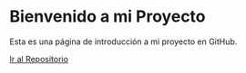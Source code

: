 <!DOCTYPE html><html lang="es">
<head>
    <meta charset="UTF-8">
    <meta name="viewport" content="width=device-width, initial-scale=1">
    <title>Introducción</title>
    <link href="https://cdn.jsdelivr.net/npm/bootstrap@5.3.0/dist/css/bootstrap.min.css" rel="stylesheet">
</head>
<body>
    <div class="container text-center mt-5">
        <h1 class="mb-4">Bienvenido a mi Proyecto</h1>
        <p class="lead">Esta es una página de introducción a mi proyecto en GitHub.</p>
        <a href="https://github.com/TU-USUARIO/TU-REPOSITORIO" class="btn btn-primary" target="_blank">Ir al Repositorio</a>
    </div><script src="https://cdn.jsdelivr.net/npm/bootstrap@5.3.0/dist/js/bootstrap.bundle.min.js"></script>

</body>
</html>
